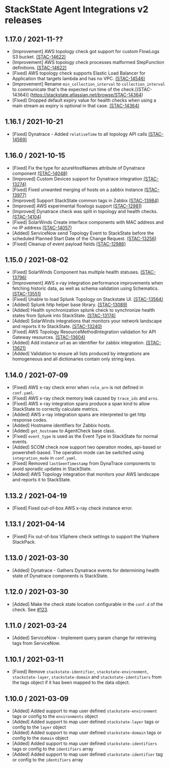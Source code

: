 # StackState Agent Integrations v2 releases

## 1.17.0 / 2021-11-??

* [Improvement] AWS topology check got support for custom FlowLogs S3 bucket. [(STAC-14622)](https://stackstate.atlassian.net/browse/STAC-14622)
* [Improvement] AWS topology check processes malformed StepFunction definitions. [(STAC-14622)](https://stackstate.atlassian.net/browse/STAC-14622)  
* [Fixed] AWS topology check supports Elastic Load Balancer for Application that targets lambda and has no VPC. [(STAC-14546)](https://stackstate.atlassian.net/browse/STAC-14546)
* [Improvement] Rename `min_collection_interval` to `collection_interval` to communicate that's the expected run time of the check.[(STAC-14364)] (https://stackstate.atlassian.net/browse/STAC-14364)
* [Fixed] Dropped default expiry value for health checks when using a main stream as expiry is optional in that case. [(STAC-14364)](https://stackstate.atlassian.net/browse/STAC-14364)

## 1.16.1 / 2021-10-21

* [Fixed] Dynatrace - Added `relativeTime` to all topology API calls [(STAC-14569)](https://stackstate.atlassian.net/browse/STAC-14569)

## 1.16.0 / 2021-10-15

* [Fixed] Fix the type for azureHostNames attribute of Dynatrace component [(STAC-14048)](https://stackstate.atlassian.net/browse/STAC-14048)
* [Improved] Custom Devices support for Dynatrace integration [(STAC-13274)](https://stackstate.atlassian.net/browse/STAC-13274)
* [Fixed] Fixed unwanted merging of hosts on a zabbix instance [(STAC-13977)](https://stackstate.atlassian.net/browse/STAC-13977)
* [Improved] Support StackState common tags in Zabbix [(STAC-13984)](https://stackstate.atlassian.net/browse/STAC-13984)
* [Improved] AWS experimental flowlogs support [(STAC-12981)](https://stackstate.atlassian.net/browse/STAC-12981)
* [Improved] Dynatrace check was split in topology and health checks. [(STAC-14104)](https://stackstate.atlassian.net/browse/STAC-14104)
* [Fixed] SolarWinds Create interface components with MAC address and no IP address [(STAC-14057)](https://stackstate.atlassian.net/browse/STAC-14057) 
* [Added] ServiceNow send Topology Event to StackState before the scheduled Planned Start Date of the Change Request. [(STAC-13256)](https://stackstate.atlassian.net/browse/STAC-13256)
* [Fixed] Cleanup of event payload fields [(STAC-12986)](https://stackstate.atlassian.net/browse/STAC-12986)

## 1.15.0 / 2021-08-02
* [Fixed] SolarWinds Component has multiple health statuses. [(STAC-13796)](https://stackstate.atlassian.net/browse/STAC-13796)
* [Improvement] AWS x-ray integration performance improvements when fetching historic data, as well as schema validation using Schematics.  [(STAC-13551)](https://stackstate.atlassian.net/browse/STAC-13551)
* [Fixed] Unable to load Splunk Topology on Stackstate UI. [(STAC-13564)](https://stackstate.atlassian.net/browse/STAC-13564)
* [Added] Splunk http helper base library. [(STAC-13089)](https://stackstate.atlassian.net/browse/STAC-13089)
* [Added] Health synchronization splunk check to synchronize health states from Splunk into StackState. [(STAC-13174)](https://stackstate.atlassian.net/browse/STAC-13174)
* [Added] SolarWinds integrations that monitors your network landscape and reports it to StackState. [(STAC-13240)](https://stackstate.atlassian.net/browse/STAC-13240)
* [Fixed] AWS Topology ResourceMethodIntegration validation for API Gateway resources.  [(STAC-13604)](https://stackstate.atlassian.net/browse/STAC-13604)
* [Added] Add instance url as an identifier for zabbix integration. [(STAC-13621)](https://stackstate.atlassian.net/browse/STAC-13621)
* [Added] Validation to ensure all lists produced by integrations are homogeneous and all dictionaries contain only string keys.

## 1.14.0 / 2021-07-09

* [Fixed] AWS x-ray check error when `role_arn` is not defined in `conf.yaml`.
* [Fixed] AWS x-ray check memory leak caused by `trace_ids` and `arns`.
* [Fixed] AWS x-ray integration spans produce a span kind to allow StackState to correctly calculate metrics.
* [Added] AWS x-ray integration spans are interpreted to get http response codes.
* [Added] Hostname identifiers for Zabbix hosts.
* [Added] `get_hostname` to AgentCheck base class.
* [Fixed] `event_type` is used as the Event Type in StackState for normal events.
* [Added] SCOM check now support two operation modes, api-based or powershell-based. 
  The operation mode can be switched using `integration_mode` in `conf.yaml`.
* [Fixed] Removed `lastSeenTimestamp` from DynaTrace components to avoid sporadic updates in StackState.
* [Added] AWS Topology integration that monitors your AWS landscape and reports it to StackState.

## 1.13.2 / 2021-04-19

* [Fixed] Fixed out-of-box AWS x-ray check instance error.

## 1.13.1 / 2021-04-14

* [Fixed] Fix out-of-box VSphere check settings to support the Vsphere StackPack.

## 1.13.0 / 2021-03-30

* [Added] Dynatrace - Gathers Dynatrace events for determining health state of Dynatrace components is StackState. 

## 1.12.0 / 2021-03-30

* [Added] Make the check state location configurable in the `conf.d` of the check. See [#123](https://github.com/StackVista/stackstate-agent-integrations/pull/123).

## 1.11.0 / 2021-03-24

* [Added] ServiceNow - Implement query param change for retrieving tags from ServiceNow.

## 1.10.1 / 2021-03-11

* [Fixed] Remove `stackstate-identifier`, `stackstate-environment`, `stackstate-layer`, `stackstate-domain` and `stackstate-identifiers` from the tags object if it has been mapped to the data object.

## 1.10.0 / 2021-03-09

* [Added] Added support to map user defined `stackstate-environment` tags or config to the `environments` object
* [Added] Added support to map user defined `stackstate-layer` tags or config to the `layer` object
* [Added] Added support to map user defined `stackstate-domain` tags or config to the `domain` object
* [Added] Added support to map user defined `stackstate-identifiers` tags or config to the `identifiers` array
* [Added] Added support to map user defined `stackstate-identifier` tag or config to the `identifiers` array
